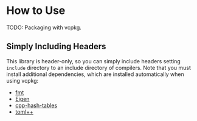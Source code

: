 # How to Use

TODO: Packaging with vcpkg.

## Simply Including Headers

This library is header-only,
so you can simply include headers
setting `include` directory to an include directory of compilers.
Note that you must install additional dependencies,
which are installed automatically when using vcpkg:

- [fmt](https://fmt.dev/)
- [Eigen](https://eigen.tuxfamily.org/index.php?title=Main_Page)
- [cpp-hash-tables](https://gitlab.com/MusicScience37Projects/utility-libraries/cpp-hash-tables)
- [toml++](https://marzer.github.io/tomlplusplus/)
